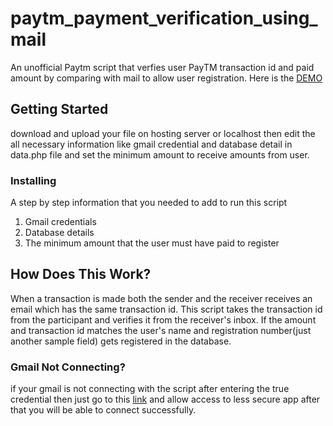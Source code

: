 # paytm_payment_verification_using_mail
An unofficial Paytm script that verfies user PayTM transaction id and paid amount by comparing with mail to allow user registration. Here is the [DEMO](https://myaccount.google.com/u/0/security)

## Getting Started
download and upload your file on hosting server or localhost then edit the all necessary information like gmail credential and database detail in data.php file and set the minimum amount to receive amounts from user.

### Installing

A step by step information that you needed to add to run this script
1. Gmail credentials
2. Database details
3. The minimum amount that the user must have paid to register

## How Does This Work?
When a transaction is made both the sender and the receiver receives an email which has the same transaction id. This script takes the transaction id from the participant and verifies it from the receiver's inbox. If the amount and transaction id matches the user's name and registration number(just another sample field) gets registered in the database.

### Gmail Not Connecting?
if your gmail is not connecting with the script after entering the true credential then just go to this [link](https://myaccount.google.com/u/0/security) and allow access to less secure app after that you will be able to connect successfully.
